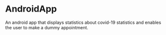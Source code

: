 # AndroidApp
An android app that displays statistics about covid-19 statistics and enables the user to make a dummy appointment.
